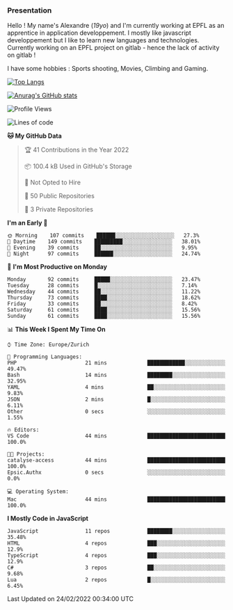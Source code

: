 ### Presentation

Hello ! My name's Alexandre (_19yo_) and I'm currently working at EPFL as an apprentice in application developpement. I mostly like javascript developpement but I like to learn new languages and technologies. Currently working on an EPFL project on gitlab - hence the lack of activity on gitlab !

I have some hobbies : Sports shooting, Movies, Climbing and Gaming.

[![Top Langs](https://github-readme-stats.vercel.app/api/top-langs/?username=jaavlex&layout=compact&langs_count=8&theme=react)](https://github.com/anuraghazra/github-readme-stats)

[![Anurag's GitHub stats](https://github-readme-stats.vercel.app/api?username=jaavlex&theme=react&show_icons=true&count_private=true)](https://github.com/anuraghazra/github-readme-stats)

<!--START_SECTION:waka-->
![Profile Views](http://img.shields.io/badge/Profile%20Views-0-blue)

![Lines of code](https://img.shields.io/badge/From%20Hello%20World%20I%27ve%20Written-197%20Thousand%20lines%20of%20code-blue)

**🐱 My GitHub Data** 

> 🏆 41 Contributions in the Year 2022
 > 
> 📦 100.4 kB Used in GitHub's Storage 
 > 
> 🚫 Not Opted to Hire
 > 
> 📜 50 Public Repositories 
 > 
> 🔑 3 Private Repositories  
 > 
**I'm an Early 🐤** 

```text
🌞 Morning    107 commits    ██████░░░░░░░░░░░░░░░░░░░   27.3% 
🌆 Daytime    149 commits    █████████░░░░░░░░░░░░░░░░   38.01% 
🌃 Evening    39 commits     ██░░░░░░░░░░░░░░░░░░░░░░░   9.95% 
🌙 Night      97 commits     ██████░░░░░░░░░░░░░░░░░░░   24.74%

```
📅 **I'm Most Productive on Monday** 

```text
Monday       92 commits     █████░░░░░░░░░░░░░░░░░░░░   23.47% 
Tuesday      28 commits     █░░░░░░░░░░░░░░░░░░░░░░░░   7.14% 
Wednesday    44 commits     ██░░░░░░░░░░░░░░░░░░░░░░░   11.22% 
Thursday     73 commits     ████░░░░░░░░░░░░░░░░░░░░░   18.62% 
Friday       33 commits     ██░░░░░░░░░░░░░░░░░░░░░░░   8.42% 
Saturday     61 commits     ████░░░░░░░░░░░░░░░░░░░░░   15.56% 
Sunday       61 commits     ████░░░░░░░░░░░░░░░░░░░░░   15.56%

```


📊 **This Week I Spent My Time On** 

```text
⌚︎ Time Zone: Europe/Zurich

💬 Programming Languages: 
PHP                      21 mins             ████████████░░░░░░░░░░░░░   49.47% 
Bash                     14 mins             ████████░░░░░░░░░░░░░░░░░   32.95% 
YAML                     4 mins              ██░░░░░░░░░░░░░░░░░░░░░░░   9.83% 
JSON                     2 mins              █░░░░░░░░░░░░░░░░░░░░░░░░   6.11% 
Other                    0 secs              ░░░░░░░░░░░░░░░░░░░░░░░░░   1.55%

🔥 Editors: 
VS Code                  44 mins             █████████████████████████   100.0%

🐱‍💻 Projects: 
catalyse-access          44 mins             █████████████████████████   100.0% 
Epsic.Authx              0 secs              ░░░░░░░░░░░░░░░░░░░░░░░░░   0.0%

💻 Operating System: 
Mac                      44 mins             █████████████████████████   100.0%

```

**I Mostly Code in JavaScript** 

```text
JavaScript               11 repos            ████████░░░░░░░░░░░░░░░░░   35.48% 
HTML                     4 repos             ███░░░░░░░░░░░░░░░░░░░░░░   12.9% 
TypeScript               4 repos             ███░░░░░░░░░░░░░░░░░░░░░░   12.9% 
C#                       3 repos             ██░░░░░░░░░░░░░░░░░░░░░░░   9.68% 
Lua                      2 repos             █░░░░░░░░░░░░░░░░░░░░░░░░   6.45%

```



 Last Updated on 24/02/2022 00:34:00 UTC
<!--END_SECTION:waka-->
